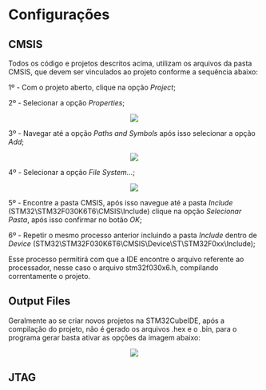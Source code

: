 # Configurações

## CMSIS
Todos os código e projetos descritos acima, utilizam os arquivos da pasta CMSIS, que devem ser vinculados ao projeto conforme a sequência abaixo: 

1º - Com o projeto aberto, clique na opção *Project*;

2º - Selecionar a opção *Properties*;
<p align="center">
<img src="https://github.com/user-attachments/assets/3ceacc66-88f6-4462-8e47-ecdfd88fe395">
</p>

3º - Navegar até a opção *Paths and Symbols* após isso selecionar a opção *Add*;
<p align="center">
<img src="https://github.com/user-attachments/assets/1486f9e6-bba0-4c92-88cd-60009e21239d">
</p>

4º - Selecionar a opção *File System...*;
<p align="center">
<img src="https://github.com/user-attachments/assets/fdf2467b-477c-4d7a-9a2a-f3d8c3ee8f7e">
</p>

5º - Encontre a pasta CMSIS, após isso navegue até a pasta *Include* (STM32\STM32F030K6T6\CMSIS\Include) clique na opção *Selecionar Pasta*, após isso confirmar no botão *OK*;

6º - Repetir o mesmo processo anterior incluindo a pasta *Include* dentro de *Device* (STM32\STM32F030K6T6\CMSIS\Device\ST\STM32F0xx\Include);

Esse processo permitirá com que a IDE encontre o arquivo referente ao processador, nesse caso o arquivo stm32f030x6.h, compilando correntamente o projeto.

## Output Files
Geralmente ao se criar novos projetos na STM32CubeIDE, após a compilação do projeto, não é gerado os arquivos .hex e o .bin, para o programa gerar basta ativar as opções da imagem abaixo:
<p align="center">
<img src="https://github.com/user-attachments/assets/65e33430-1366-4163-864f-19a7563e56b8">
</p>

## JTAG

